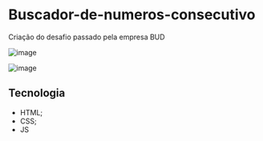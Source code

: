 # Buscador-de-numeros-consecutivo
Criação do desafio passado pela empresa BUD

![image](https://user-images.githubusercontent.com/65436800/146192149-f0bbb2db-21d4-4862-a4d2-edd7e768a6cc.png)

![image](https://user-images.githubusercontent.com/65436800/146192223-07354998-e0dd-4d93-b0df-1dd782de0f51.png)

## Tecnologia
- HTML;
- CSS;
- JS
